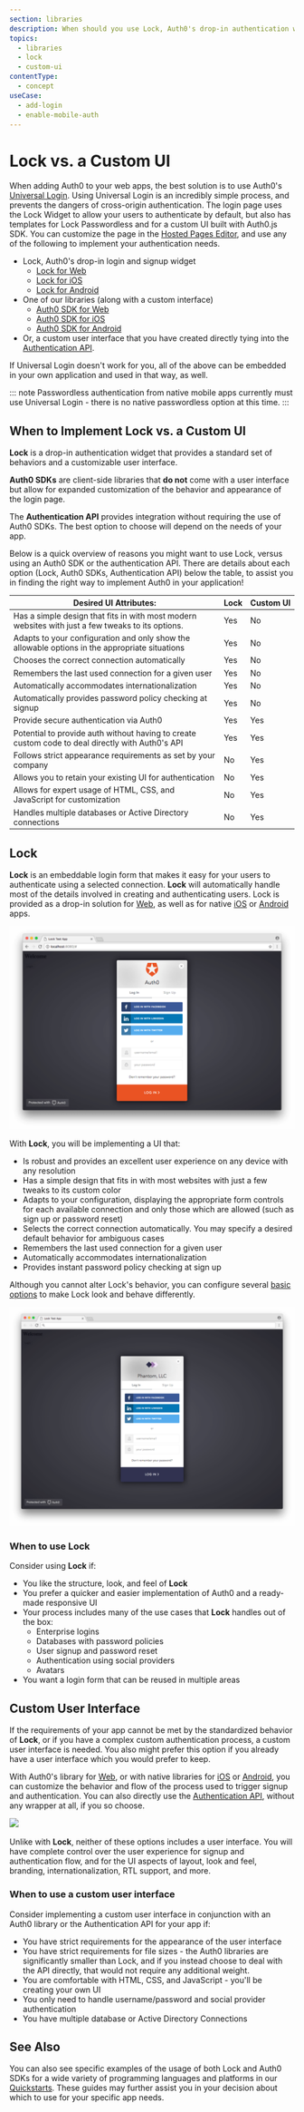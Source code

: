```yaml
---
section: libraries
description: When should you use Lock, Auth0's drop-in authentication widget, and when should you use a custom UI with an Auth0 Library? This page will help you decide.
topics:
  - libraries
  - lock
  - custom-ui
contentType:
  - concept
useCase:
  - add-login
  - enable-mobile-auth
---
```

# Lock vs. a Custom UI

When adding Auth0 to your web apps, the best solution is to use Auth0's [Universal Login](/hosted-pages/login). Using Universal Login is an incredibly simple process, and prevents the dangers of cross-origin authentication. The login page uses the Lock Widget to allow your users to authenticate by default, but also has templates for Lock Passwordless and for a custom UI built with Auth0.js SDK. You can customize the page in the [Hosted Pages Editor](${manage_url}/#/login_page), and use any of the following to implement your authentication needs.

* Lock, Auth0's drop-in login and signup widget
  * [Lock for Web](/libraries/lock)
  * [Lock for iOS](/libraries/lock-ios)
  * [Lock for Android](/libraries/lock-android)
* One of our libraries (along with a custom interface)
  * [Auth0 SDK for Web](/libraries/auth0js)
  * [Auth0 SDK for iOS](/libraries/auth0-swift)
  * [Auth0 SDK for Android](/libraries/auth0-android)
* Or, a custom user interface that you have created directly tying into the [Authentication API](/auth-api).

If Universal Login doesn't work for you, all of the above can be embedded in your own application and used in that way, as well.  

::: note
Passwordless authentication from native mobile apps currently must use Universal Login - there is no native passwordless option at this time.
:::

## When to Implement Lock vs. a Custom UI

**Lock** is a drop-in authentication widget that provides a standard set of behaviors and a customizable user interface.  

**Auth0 SDKs** are client-side libraries that **do not** come with a user interface but allow for expanded customization of the behavior and appearance of the login page.

The **Authentication API** provides integration without requiring the use of Auth0 SDKs. The best option to choose will depend on the needs of your app.

Below is a quick overview of reasons you might want to use Lock, versus using an Auth0 SDK or the authentication API. There are details about each option (Lock, Auth0 SDKs, Authentication API) below the table, to assist you in finding the right way to implement Auth0 in your application!

<table class="table">
    <thead>
        <tr>
            <th class="text-left"><b>Desired UI Attributes:</b></th>
            <th>Lock</th>
            <th>Custom&nbsp;UI</th>
        </tr>
    </thead>
    <tbody>
        <tr>
            <td>Has a simple design that fits in with most modern websites with just a few tweaks to its options.</td>
            <td class="success text-center">Yes</td>
            <td class="danger text-center">No</td>
        </tr>
        <tr>
            <td>Adapts to your configuration and only show the allowable options in the appropriate situations</td>
            <td class="success text-center">Yes</td>
            <td class="danger text-center">No</td>
        </tr>
        <tr>
            <td>Chooses the correct connection automatically</td>
            <td class="success text-center">Yes</td>
            <td class="danger text-center">No</td>
        </tr>
        <tr>
            <td>Remembers the last used connection for a given user</td>
            <td class="success text-center">Yes</td>
            <td class="danger text-center">No</td>
        </tr>
        <tr>
            <td>Automatically accommodates internationalization</td>
            <td class="success text-center">Yes</td>
            <td class="danger text-center">No</td>
        </tr>
        <tr>
            <td>Automatically provides password policy checking at signup</td>
            <td class="success text-center">Yes</td>
            <td class="danger text-center">No</td>
        </tr>
        <tr>
            <td>Provide secure authentication via Auth0</td>
            <td class="success text-center">Yes</td>
            <td class="success text-center">Yes</td>
        </tr>
        <tr>
            <td>Potential to provide auth without having to create custom code to deal directly with Auth0's API</td>
            <td class="success text-center">Yes</td>
            <td class="success text-center">Yes</td>
        </tr>
        <tr>
            <td>Follows strict appearance requirements as set by your company</td>
            <td class="danger text-center">No</td>
            <td class="success text-center">Yes</td>
        </tr>
        <tr>
            <td>Allows you to retain your existing UI for authentication</td>
            <td class="danger text-center">No</td>
            <td class="success text-center">Yes</td>
        </tr>
        <tr>
            <td>Allows for expert usage of HTML, CSS, and JavaScript for customization</td>
            <td class="danger text-center">No</td>
            <td class="success text-center">Yes</td>
        </tr>
        <tr>
            <td>Handles multiple databases or Active Directory connections</td>
            <td class="danger text-center">No</td>
            <td class="success text-center">Yes</td>
        </tr>
    </tbody>
</table>

## Lock

**Lock** is an embeddable login form that makes it easy for your users to authenticate using a selected connection. **Lock** will automatically handle most of the details involved in creating and authenticating users. Lock is provided as a drop-in solution for [Web](/libraries/lock), as well as for native [iOS](/libraries/lock-ios) or [Android](/libraries/lock-android) apps.

![](/media/articles/libraries/lock/lock-default.png)

With **Lock**, you will be implementing a UI that:

* Is robust and provides an excellent user experience on any device with any resolution
* Has a simple design that fits in with most websites with just a few tweaks to its custom color
* Adapts to your configuration, displaying the appropriate form controls for each available connection and only those which are allowed (such as sign up or password reset)
* Selects the correct connection automatically. You may specify a desired default behavior for ambiguous cases
* Remembers the last used connection for a given user
* Automatically accommodates internationalization
* Provides instant password policy checking at sign up

Although you cannot alter Lock's behavior, you can configure several [basic options](/libraries/lock/customization) to make Lock look and behave differently.

![](/media/articles/libraries/lock/lock-phantom.png)

### When to use Lock

Consider using **Lock** if:

* You like the structure, look, and feel of **Lock**
* You prefer a quicker and easier implementation of Auth0 and a ready-made responsive UI
* Your process includes many of the use cases that **Lock** handles out of the box:
  * Enterprise logins
  * Databases with password policies
  * User signup and password reset
  * Authentication using social providers
  * Avatars
* You want a login form that can be reused in multiple areas

## Custom User Interface

If the requirements of your app cannot be met by the standardized behavior of **Lock**, or if you have a complex custom authentication process, a custom user interface is needed. You also might prefer this option if you already have a user interface which you would prefer to keep.

With Auth0's library for [Web](/libraries/auth0js), or with native libraries for [iOS](/libraries/auth0-swift) or [Android](/libraries/auth0-android), you can customize the behavior and flow of the process used to trigger signup and authentication. You can also directly use the [Authentication API](/auth-api), without any wrapper at all, if you so choose.

![](/media/articles/libraries/lock-vs-customui/customui.png)

Unlike with **Lock**, neither of these options includes a user interface. You will have complete control over the user experience for signup and authentication flow, and for the UI aspects of layout, look and feel, branding, internationalization, RTL support, and more.

### When to use a custom user interface

Consider implementing a custom user interface in conjunction with an Auth0 library or the Authentication API for your app if:

* You have strict requirements for the appearance of the user interface
* You have strict requirements for file sizes - the Auth0 libraries are significantly smaller than Lock, and if you instead choose to deal with the API directly, that would not require any additional weight.
* You are comfortable with HTML, CSS, and JavaScript - you'll be creating your own UI
* You only need to handle username/password and social provider authentication
* You have multiple database or Active Directory Connections

## See Also

You can also see specific examples of the usage of both Lock and Auth0 SDKs for a wide variety of programming languages and platforms in our [Quickstarts](/). These guides may further assist you in your decision about which to use for your specific app needs.
